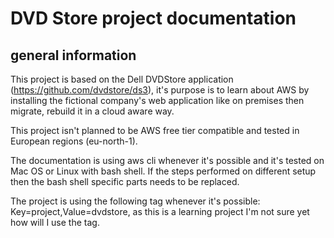 # DVD Store project documentation

## general information

This project is based on the Dell DVDStore application (<https://github.com/dvdstore/ds3>), it's purpose is to learn about AWS by installing the fictional company's web application like on premises then  migrate, rebuild it in a cloud aware way.

This project isn't planned to be AWS free tier compatible and tested in European regions (eu-north-1).

The documentation is using aws cli whenever it's possible and it's tested on Mac OS or Linux with bash shell. If the steps performed on different setup then the bash shell specific parts needs to be replaced.

The project is using the following tag whenever it's possible: Key=project,Value=dvdstore, as this is a learning project I'm not sure yet how will I use the tag.
